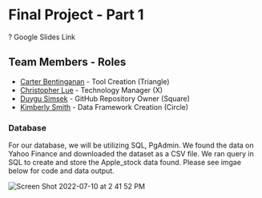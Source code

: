
# Final Project - Part 1 

? Google Slides Link


## Team Members - Roles

* [Carter Bentinganan](https://github.com/csobent) - Tool Creation (Triangle)
* [Christopher Lue](https://github.com/chrislue01) - Technology Manager (X)
* [Duygu Simsek](https://github.com/duygusimsek) - GitHub Repository Owner (Square)
* [Kimberly Smith](https://github.com/kimcamp33) - Data Framework Creation (Circle)

### Database 
For our database, we will be utilizing SQL, PgAdmin. We found the data on Yahoo Finance and downloaded the dataset as a CSV file.  We ran query in SQL to create and store the Apple_stock data found.  Please see imgae below for code and data output.  

![Screen Shot 2022-07-10 at 2 41 52 PM](https://user-images.githubusercontent.com/99801608/178157842-eb15c1bb-27bb-42b5-9ed7-c525d698d36c.png)

